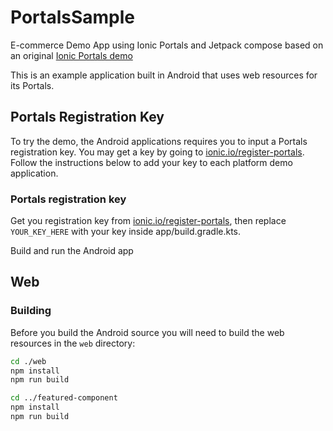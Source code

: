 # PortalsSample
E-commerce Demo App using Ionic Portals and Jetpack compose based on an original [Ionic Portals demo](https://github.com/ionic-team/portals-ecommerce-demo)

This is an example application built in Android that uses web resources for its Portals.

## Portals Registration Key

To try the demo, the Android applications requires you to input a Portals registration key. You may get a key by going to [ionic.io/register-portals](https://ionic.io/register-portals). Follow the instructions below to add your key to each platform demo application.

### Portals registration key

Get you registration key from [ionic.io/register-portals](https://ionic.io/register-portals), then replace `YOUR_KEY_HERE` with your key inside app/build.gradle.kts.

Build and run the Android app

## Web
### Building

Before you build the Android source you will need to build the web resources in the `web` directory:
```bash
cd ./web
npm install
npm run build

cd ../featured-component
npm install
npm run build
```
